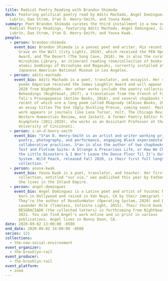 ```yaml
---
title: Radical Poetry Reading with Brandon Shimoda
deck: Featuring political poetry read by Aditi Machado, Angel Dominguez, Canisia
  Lubrin, Dao Strom, S*an D. Henry-Smith, and Youna Kwak.
summary: Poet Brandon Shimoda curates the third installment in a new series of
  Radical Poetry Readings, featuring Aditi Machado, Angel Dominguez, Canisia
  Lubrin, Dao Strom, S*an D. Henry-Smith, and Youna Kwak.
people:
  - person: brandon-shimoda
    event_bio: Brandon Shimoda is a yonsei poet and writer. His recent books are The
      Grave on the Wall (City Lights, 2019), which received the PEN Open Book
      Award, and The Desert (The Song Cave, 2018). He is also the curator of The
      Hiroshima Library, an itinerant reading room/collection of books on the
      atomic bombings of Hiroshima and Nagasaki, currently installed at the
      Japanese American National Museum in Los Angeles.
  - person: aditi-machado
    event_bio: Aditi Machado is a poet, translator, and essayist. Her second book of
      poems Emporium received the James Laughlin Award and will appear in Fall
      2020 from Nightboat. Her other works include the poetry collection Some
      Beheadings (Nightboat, 2017), a translation from the French of Farid
      Tali's Prosopopoeia (Action Books, 2016), and several chapbooks the most
      recent of which are a long poem called Rhapsody (Albion Books, 2020) and
      an essay titles The End (Ugly Duckling Presse, coming soon). Machado's
      work appears in journals like Lana Turner, Volt, The Chicago Review,
      Western Humanities Review, and Jacket2. A former Poetry Editor for
      Asymptote (2011-2019), she works as an Assistant Professor at the
      University of Cincinnati.
  - person: s-an-d-henry-smith
    event_bio: "S*an D. Henry-Smith is an artist and writer working primarily in
      poetry, photography, and performance, engaging Black experimentalisms and
      collaborative practices. S*an is also the author of two chapbooks, Body
      Text and Flotsam Suite: A Strange & Precarious Life, or How We Chronicled
      the Little Disasters & I Won’t Leave the Dance Floor Til It’s Out of My
      System. Wild Peach, released fall 2020, is their first full length
      collection. "
  - person: youna-kwak
    event_bio: Youna Kwak is a poet, translator, and teacher. Her first poetry
      collection, entitled "sur vie," was published this year by Fathom Books.
      She lives in the Inland Empire.
  - person: angel-dominguez
    event_bio: Angel Dominguez is a Latinx poet and artist of Yucatec Maya descent,
      born in Hollywood and raised in Van Nuys, CA by their immigrant family.
      They're the author of RoseSunWater (Operating System, 2020) and Black
      Lavender Milk (Timeless, Infinite Light, 2015). Their third book,
      DESGRACIADO (the collected letters) is forthcoming from Nightboat Books in
      2021. You can find Angel's work online and in print in various
      publications. Angel lives in Bonny Doon, CA.
date: 2020-09-02 13:00:00 -0500
end_date: 2020-09-02 14:00:00 -0500
series: 121
collections:
  - the-new-social-environment
event_organizer:
  - the-brooklyn-rail
event_producer:
  - the-brooklyn-rail
event_platform:
  - zoom
---
```

